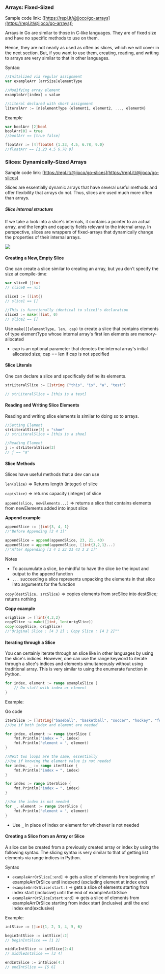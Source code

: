 ### Arrays: Fixed-Sized 
Sample code link: ([https://repl.it/@jjoco/go-arrays](https://repl.it/@jjoco/go-arrays))

Arrays in Go are similar to those in C-like languages. They are of fixed size and have no specific methods to use on them.

Hence, they are not nearly as used as often as slices, which we will cover in the next section. But, if you want to use them, creating, reading, and writing to arrays are very similar to that in other languages.

Syntax:
```go
//Initalized via regular assignment
var exampleArr [arrSize]elementType

//Modifying array element
exampleArr[index] = value

//Literal declared with short assignment
literalArr := [n]elementType {element1, element2, ..., elementN}
```

Example
```go
var boolArr [2]bool
boolArr[0] = true
//boolArr == [true false]

floatArr := [4]float64 {1.23, 4.5, 6.78, 9.0}
//floatArr == [1.23 4.5 6.78 9]
```
### Slices: Dynamically-Sized Arrays 
Sample code link: [https://repl.it/@jjoco/go-slices](https://repl.it/@jjoco/go-slices)

Slices are essentially dynamic arrays that have several useful methods and offer flexibility that arrays do not. Thus, slices are used much more often than arrays.

##### Slice internal structure

If we take a look into a slice's internals, it contains a pointer to an actual array, and the length and capacity fields relevant to the internal array. In perspective, slices are wrappers of fixed-arrays that dynamically change the properties of their internal arrays.

![](RackMultipart20210429-4-9wxods_html_413b63491413af40.png)

#### Creating a New, Empty Slice

One can create a slice similar to creating an array, but you don't specify the size at compile-time:
```go
var slice0 []int
// slice0 == nil

slice1 := []int{}
// slice1 == []

//This is functionally identical to slice1's declaration
slice2 := make([]int, 0)
// slice2 == []
```
Use `make([]elementType, len, cap)` to create a slice that contains elements of type elementType whose internal array's first len elements are memory-allocated

- cap is an optional parameter that denotes the internal array's initial allocated size; cap == len if cap is not specified

#### Slice Literals

One can declare a slice and specifically define its elements.
```go
strLiteralSlice := []string {"this", "is", "a", "test"}

// strLiteralSlice = [this is a test]
```
#### Reading and Writing Slice Elements

Reading and writing slice elements is similar to doing so to arrays.
```go
//Setting Element
strLiteralSlice[3] = "shoe"
// strLiteralSlice = [this is a shoe]

//Reading Element
j := strLiteralSlice[2]
// j == "a"
```
#### Slice Methods

Slices have useful methods that a dev can use

`len(slice)` => Returns length (integer) of slice

`cap(slice)` => returns capacity (integer) of slice

`append(slice, newElements...)` => returns a slice that contains elements from newElements added into input slice

**Append example**
```go
appendSlice := []int{3, 4, 1}
//"Before Appending [3 4 1]"

appendSlice = append(appendSlice, 23, 21, 43)
appendSlice = append(appendSlice, []int{3,2,1}...)
//"After Appending [3 4 1 23 21 43 3 2 1]"
```
Notes

- To accumulate a slice, be mindful to have the slice be the input and output to the append function
- `...` succeeding a slice represents unpacking the elements in that slice into arguments for the function

`copy(destSlice, srcSlice)` => copies elements from srcSlice into destSlice; returns nothing

**Copy example**
```go
origSlice := []int{4,3,2}
copySlice := make([]int, len(origSlice))
copy(copySlice, origSlice)
//"Original Slice : [4 3 2] ; Copy Slice : [4 3 2]""
```
#### Iterating through a Slice

You can certainly iterate through an slice like in other languages by using the slice's indices. However, one can use the range keyword to iterate through a slice's indices and elements simultaneously without using traditional array. This is very similar to using the enumerate function in Python.

```go
for index, element := range exampleSlice {
    // Do stuff with index or element
}
```
Example:

Go code
```go
iterSlice := []string{"baseball", "basketball", "soccer", "hockey", "football"}
//Use if both index and element are needed

for index, element := range iterSlice {
    fmt.Println("index = ", index)
    fmt.Println("element = ", element)
}

//Next two loops are the same, essentially
//Use if knowing the element value is not needed
for index, _ := range iterSlice {
    fmt.Println("index = ", index)
}

for index := range iterSlice {
    fmt.Println("index = ", index)
}

//Use the index is not needed
for _, element := range iterSlice {
    fmt.Println("element = ", element)
}
```

- Use `_` in place of index or element for whichever is not needed

#### Creating a Slice from an Array or Slice

A slice can be created from a previously created array or index by using the following syntax. The slicing syntax is very similar to that of getting list elements via range indices in Python.

Syntax

- `exampleArrOrSlice[:end]` => gets a slice of elements from beginning of exampleArrOrSlice until indexend (excluding element at index end)
- `exampleArrOrSlice[start:]` => gets a slice of elements starting from index start (inclusive) until the end of exampleArrOrSlice
- `exampleArrOrSlice[start:end]` => gets a slice of elements from exampleArrOrSlice starting from index start (inclusive) until the end index end(exclusive)

Example:
```go
intSlice := []int{1, 2, 3, 4, 5, 6}

beginIntSlice := intSlice[:2]
// beginIntSlice == [1 2]

middleIntSlice := intSlice[2:4]
// middleIntSlice == [3 4]

endIntSlice := intSlice[4:]
// endIntSlice == [5 6]
```